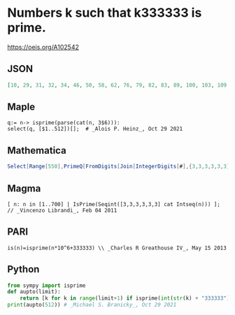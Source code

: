 # Numbers k such that k333333 is prime\.
https://oeis.org/A102542
## JSON
```JSON
[10, 29, 31, 32, 34, 46, 50, 58, 62, 76, 79, 82, 83, 89, 100, 103, 109, 113, 115, 127, 137, 149, 151, 157, 158, 178, 184, 190, 194, 199, 205, 212, 218, 223, 236, 241, 257, 298, 302, 317, 326, 328, 337, 356, 358, 373, 386, 388, 395, 404, 409, 419, 449, 460, 464, 467, 479, 485, 488, 491, 502, 512]
```
## Maple
```Maple
q:= n-> isprime(parse(cat(n, 3$6))):
select(q, [$1..512])[];  # _Alois P. Heinz_, Oct 29 2021
```
## Mathematica
```Mathematica
Select[Range[550],PrimeQ[FromDigits[Join[IntegerDigits[#],{3,3,3,3,3,3}]]]&] (* _Harvey P. Dale_, Apr 13 2012 *)
```
## Magma
```Magma
[ n: n in [1..700] | IsPrime(Seqint([3,3,3,3,3,3] cat Intseq(n))) ]; // _Vincenzo Librandi_, Feb 04 2011
```
## PARI
```PARI
is(n)=isprime(n*10^6+333333) \\ _Charles R Greathouse IV_, May 15 2013
```
## Python
```Python
from sympy import isprime
def aupto(limit):
    return [k for k in range(limit+1) if isprime(int(str(k) + "333333"))]
print(aupto(512)) # _Michael S. Branicky_, Oct 29 2021
```
